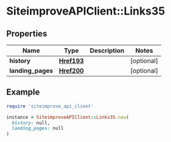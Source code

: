# SiteimproveAPIClient::Links35

## Properties

| Name | Type | Description | Notes |
| ---- | ---- | ----------- | ----- |
| **history** | [**Href193**](Href193.md) |  | [optional] |
| **landing_pages** | [**Href200**](Href200.md) |  | [optional] |

## Example

```ruby
require 'siteimprove_api_client'

instance = SiteimproveAPIClient::Links35.new(
  history: null,
  landing_pages: null
)
```

